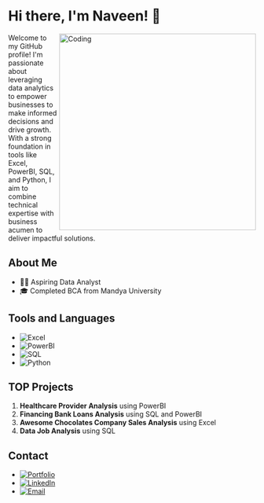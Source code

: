 # Hi there, I'm Naveen! 👋

<img align="right" alt="Coding" width="400" src="https://aster.cloud/wp-content/uploads/2022/11/compiling-code.gif">

Welcome to my GitHub profile! I'm passionate about leveraging data analytics to empower businesses to make informed decisions and drive growth. With a strong foundation in tools like Excel, PowerBI, SQL, and Python, I aim to combine technical expertise with business acumen to deliver impactful solutions.

## About Me
- 🧑‍💼 Aspiring Data Analyst
- 🎓 Completed BCA from Mandya University

## Tools and Languages
- ![Excel](https://img.shields.io/badge/Excel-217346?style=for-the-badge&logo=microsoft-excel&logoColor=white)
- ![PowerBI](https://img.shields.io/badge/PowerBI-F2C811?style=for-the-badge&logo=power-bi&logoColor=black)
- ![SQL](https://img.shields.io/badge/SQL-336791?style=for-the-badge&logo=postgresql&logoColor=white)
- ![Python](https://img.shields.io/badge/Python-3776AB?style=for-the-badge&logo=python&logoColor=white)

##  TOP Projects
1. **Healthcare Provider Analysis** using PowerBI
2. **Financing Bank Loans Analysis** using SQL and PowerBI
3. **Awesome Chocolates Company Sales Analysis** using Excel
4. **Data Job Analysis** using SQL

## Contact
- [![Portfolio](https://img.shields.io/badge/Portfolio-Visit%20My%20Site-blue?style=for-the-badge&logo=internet-explorer)](https://codebasics.io/portfolio/Naveen-Kumar)
- [![LinkedIn](https://img.shields.io/badge/LinkedIn-0A66C2?style=for-the-badge&logo=linkedin&logoColor=white)](https://www.linkedin.com/in/naveen-krh)
- [![Email](https://img.shields.io/badge/Email-D14836?style=for-the-badge&logo=gmail&logoColor=white)](mailto:naveekr466@gmail.com)


